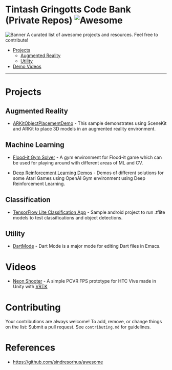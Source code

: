 # Tintash Gringotts Code Bank (Private Repos) ![Awesome](https://cdn.rawgit.com/sindresorhus/awesome/d7305f38d29fed78fa85652e3a63e154dd8e8829/media/badge.svg)


![Banner](https://raw.githubusercontent.com/tintash/gringotts/master/banner.png)
A curated list of awesome projects and resources. Feel free to contribute!


- [Projects](#open-source-projects)
    - [Augmented Reality](#augmented-reality)
    - [Utility](#utility)
- [Demo Videos](#videos)


- - -

# Projects 
    
## Augmented Reality

* [ARKitObjectPlacementDemo](https://github.com/nauman-tintash/ARKitObjectPlacementDemo) - This sample demonstrates using SceneKit and ARKit to place 3D models in an augmented reality environment.

## Machine Learning

* [Flood-it Gym Solver](https://github.com/nauman-tintash/Flood-it_Gym_Solver) - A gym environment for Flood-it game which can be used for playing around with different areas of ML and CV.

* [Deep Reinforcement Learning Demos](https://github.com/Arooj-tintash/Reinforcement_Learning_Demos) - Demos of different solutions for some Atari Games using OpenAI Gym environment using Deep Reinforcement Learning.

## Classification

* [TensorFlow Lite Classification App](https://github.com/adiliqbl/TFLiteClassificationApp) - Sample android project to run .tflite models to test classifications and object detections.

## Utility

* [DartMode](https://github.com/fntintash/dart-modeh) - Dart Mode is a major mode for editing Dart files in Emacs.


# Videos

* [Neon Shooter](https://youtu.be/YgHoW5qLfSA) - A simple PCVR FPS prototype for HTC Vive made in Unity with [VRTK](https://github.com/thestonefox/VRTK)



# Contributing

Your contributions are always welcome! To add, remove, or change things on the list: Submit a pull request. See `contributing.md` for guidelines.

# References
- https://github.com/sindresorhus/awesome
